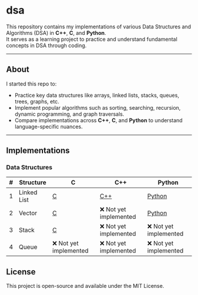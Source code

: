 # dsa

This repository contains my implementations of various Data Structures and Algorithms (DSA) in **C++**, **C**, and **Python**.  
It serves as a learning project to practice and understand fundamental concepts in DSA through coding.

---

## About

I started this repo to:

- Practice key data structures like arrays, linked lists, stacks, queues, trees, graphs, etc.
- Implement popular algorithms such as sorting, searching, recursion, dynamic programming, and graph traversals.
- Compare implementations across **C++**, **C**, and **Python** to understand language-specific nuances.

---

## Implementations

### Data Structures

| #   | Structure   | C                                                                              | C++                                                                                | Python                                                                                   |
| --- | ----------- | ------------------------------------------------------------------------------ | ---------------------------------------------------------------------------------- | ---------------------------------------------------------------------------------------- |
| 1   | Linked List | [C](https://github.com/veronin1/dsa/tree/main/data%20structures/c/linked_list) | [C++](https://github.com/veronin1/dsa/tree/main/data%20structures/cpp/linked_list) | [Python](https://github.com/veronin1/dsa/tree/main/data%20structures/python/linked_list) |
| 2   | Vector      | [C](https://github.com/veronin1/dsa/tree/main/data%20structures/c/vector)      | ❌ Not yet implemented                                                             | [Python](https://github.com/veronin1/dsa/tree/main/data%20structures/python/vector)      |
| 3   | Stack       | [C](https://github.com/veronin1/dsa/tree/main/data%20structures/c/stack)       | ❌ Not yet implemented                                                             | ❌ Not yet implemented                                                                   |
| 4   | Queue       | ❌ Not yet implemented                                                         | ❌ Not yet implemented                                                             | ❌ Not yet implemented                                                                   |

<!--
| #   | Structure   | C                                                                                  | C++                                                                 | Python                                                                                      |
| --- | ----------- | ------------------------------------------------------------------------------------ | ------------------------------------------------------------------- | -------------------------------------------------------------------------------------------- |
| 1   | Linked List | [C](https://github.com/veronin1/dsa/tree/main/data%20structures/c/linked_list)     | [C++](https://github.com/veronin1/dsa/tree/main/data%20structures/cpp/linked_list) | [Python](https://github.com/veronin1/dsa/tree/main/data%20structures/python/linked_list)     |
| 2   | Vector      | [C](https://github.com/veronin1/dsa/tree/main/data%20structures/c/vector)          | [C++](https://github.com/veronin1/dsa/tree/main/data%20structures/cpp/vector)          | [Python](https://github.com/veronin1/dsa/tree/main/data%20structures/python/vector)          |
| 3   | Stack       | [C](https://github.com/veronin1/dsa/tree/main/data%20structures/c/stack)           | [C++](https://github.com/veronin1/dsa/tree/main/data%20structures/cpp/stack)           | [Python](https://github.com/veronin1/dsa/tree/main/data%20structures/python/stack)           |
| 4   | Queue       | [C](https://github.com/veronin1/dsa/tree/main/data%20structures/c/queue)           | [C++](https://github.com/veronin1/dsa/tree/main/data%20structures/cpp/queue)           | [Python](https://github.com/veronin1/dsa/tree/main/data%20structures/python/queue)           |
-->

## License

This project is open-source and available under the MIT License.
